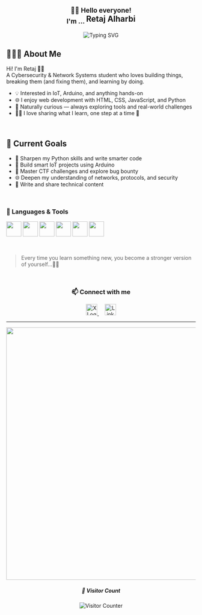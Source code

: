 <h2 align="center">
  <sub>👋🏻 Hello everyone!<br> I'm ... </sub> 
  <stronr> Retaj Alharbi </stronr></h2>

<p align="center">
  <img src="https://readme-typing-svg.herokuapp.com?font=Fira+Code&size=24&duration=2000&pause=1000&color=006400&center=true&vCenter=true&width=300&lines=Cybersecurity;Network+Systems;Internet+of+Things;Web+Development" alt="Typing SVG" />
</p>


## 👩🏻‍💻 About Me

Hi! I'm Retaj 👋🏻  
A Cybersecurity & Network Systems student who loves building things, breaking them (and fixing them), and learning by doing.

- 💡 Interested in IoT, Arduino, and anything hands-on  
- 🌐 I enjoy web development with HTML, CSS, JavaScript, and Python  
- 🧠 Naturally curious — always exploring tools and real-world challenges  
- ✍🏻 I love sharing what I learn, one step at a time 🌿

<br>

## 🎯 Current Goals

- 🐍 Sharpen my Python skills and write smarter code  
- 🤖 Build smart IoT projects using Arduino  
- 🔐 Master CTF challenges and explore bug bounty  
- 🌐 Deepen my understanding of networks, protocols, and security  
- 📝 Write and share technical content


<br>

### 🧰 Languages & Tools
<p align="left">
  <img src="https://cdn.jsdelivr.net/gh/devicons/devicon/icons/html5/html5-original.svg" width="40" />
  <img src="https://cdn.jsdelivr.net/gh/devicons/devicon/icons/css3/css3-original.svg" width="40" />
  <img src="https://cdn.jsdelivr.net/gh/devicons/devicon/icons/javascript/javascript-original.svg" width="40" />
   <img src="https://cdn.jsdelivr.net/gh/devicons/devicon/icons/vscode/vscode-original.svg" width="40" />
  <img src="https://cdn.jsdelivr.net/gh/devicons/devicon/icons/python/python-original.svg" width="40" />
  <img src="https://cdn.jsdelivr.net/gh/devicons/devicon/icons/arduino/arduino-original.svg" width="40" />
 
</p>

<br>

> Every time you learn something new, you become a stronger version of yourself...🧠🌱

<br>

<h3 align="center"> 📫 Connect with me </h3>

<p align="center">
  <a href="https://x.com/rej7_" target="_blank" rel="noopener noreferrer">
    <img src="https://cdn.jsdelivr.net/gh/simple-icons/simple-icons/icons/x.svg" alt="X Logo" width="30" />
  </a>
  &nbsp;&nbsp;&nbsp;
  <a href="www.linkedin.com/in/retaj-alharbi-153057319" target="_blank" rel="noopener noreferrer">
    <img src="https://cdn.jsdelivr.net/gh/simple-icons/simple-icons/icons/linkedin.svg" alt="LinkedIn Logo" width="30" />
  </a>
</p>

---
<p align="center">
  <img src="https://media.giphy.com/media/v1.Y2lkPTc5MGI3NjExbHBnenZxa2xjdTk5bng2MWJyamtmcGNncTR4eXUyMmtzYXhzd2J3cCZlcD12MV9naWZzX3NlYXJjaCZjdD1n/PZrjGkr334fXa/giphy.gif" width="670" />
</p>




<h5 align="center"> 👀 Visitor Count</h5>
<p align="center">
  <img src="https://visitor-badge.laobi.icu/badge?page_id=retaj-26&style=flat-square&color=006400&label=Visitors" alt="Visitor Counter" />
</p>
